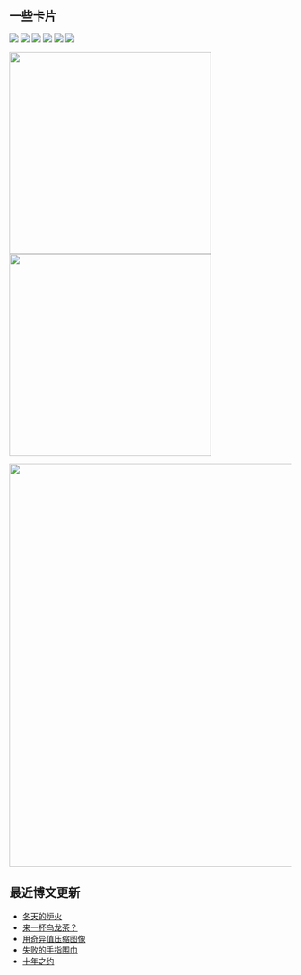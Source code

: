 ## 一些卡片

![](https://komarev.com/ghpvc/?username=weekdaycare)
<img src="https://img.shields.io/badge/Supabase-3ECF8E?style=flat&logo=supabase&logoColor=white"/>
<img src="https://img.shields.io/badge/vercel-%23000000.svg?style=flat&logo=vercel&logoColor=white"/>
<img src="https://img.shields.io/badge/markdown-%23000000.svg?style=flat&logo=markdown&logoColor=white"/>
<img src="https://img.shields.io/badge/Replit-DD1200?style=flat&logo=Replit&logoColor=white"/>
<img src="https://img.shields.io/badge/MongoDB-%234ea94b.svg?style=flat&logo=mongodb&logoColor=white"/>

<p>
  <img src = "https://github-readme-stats.vercel.app/api?username=weekdaycare" width=360px/>
  <img src = "http://github-readme-streak-stats.herokuapp.com?user=weekdaycare&locale=zh&date_format=%5BY.%5Dn.j" width=360px/>
</p>

<p>
 <img src="https://activity-graph.herokuapp.com/graph?username=weekdaycare&theme=redical" width=720px/>
</p>

## 最近博文更新
<!-- BLOG-POST-LIST:START -->
- [冬天的炉火](http://weekdaycare.cn/posts/brazier/)
- [来一杯乌龙茶？](http://weekdaycare.cn/posts/past-summer/)
- [用奇异值压缩图像](http://weekdaycare.cn/posts/singular-value/)
- [失败的手指围巾](http://weekdaycare.cn/posts/finger-scarf/)
- [十年之约](http://weekdaycare.cn/posts/ten-years/)
<!-- BLOG-POST-LIST:END -->
